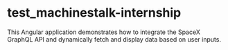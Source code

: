 # test_machinestalk-internship
This Angular application demonstrates how to integrate the SpaceX GraphQL API and dynamically fetch and display data based on user inputs.
